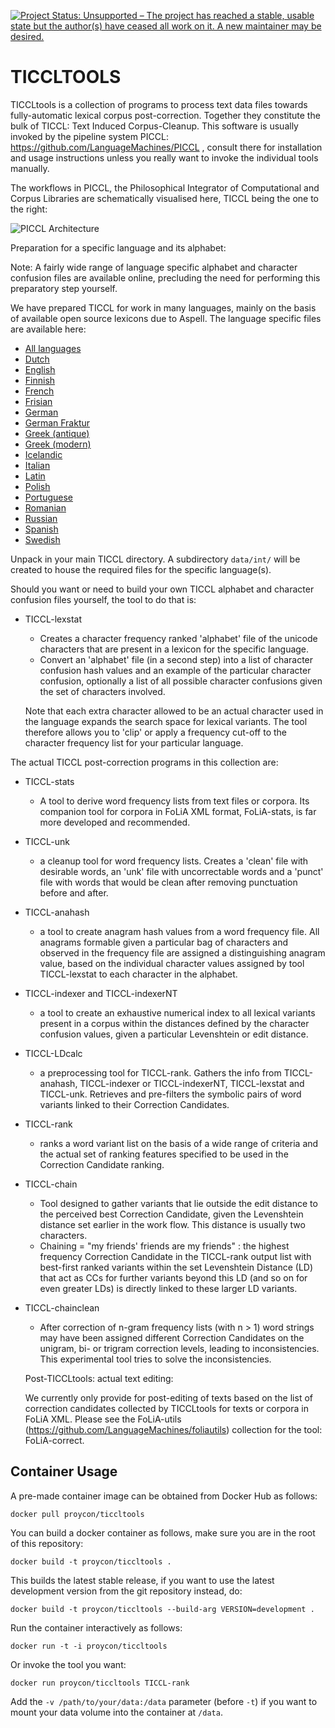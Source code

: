 [![Project Status: Unsupported – The project has reached a stable, usable state but the author(s) have ceased all work on it. A new maintainer may be desired.](https://www.repostatus.org/badges/latest/unsupported.svg)](https://www.repostatus.org/#unsupported)

# TICCLTOOLS

TICCLtools is a collection of programs to process text data files towards fully-automatic lexical corpus post-correction. Together they constitute the bulk of TICCL: Text Induced Corpus-Cleanup. This software is usually invoked by the pipeline system PICCL: https://github.com/LanguageMachines/PICCL ,
consult there for installation and usage instructions unless you really want to invoke the individual tools manually.

The workflows in PICCL, the Philosophical Integrator of Computational and Corpus Libraries are schematically visualised here, TICCL being the one to the right:

![PICCL Architecture](https://raw.githubusercontent.com/LanguageMachines/PICCL/master/architecture.png)

Preparation for a specific language and its alphabet:

Note: A fairly wide range of language specific alphabet and character confusion files are available online, precluding the need for performing this preparatory step yourself.

We have prepared TICCL for work in many languages, mainly on the basis of available open source lexicons due to Aspell. The language specific files are available here:

* [All languages](http://ticclops.uvt.nl/TICCL.languagefiles.ALLavailable.20160421.tar.gz)
* [Dutch](http://ticclops.uvt.nl/TICCL.languagefiles.nld.20160421.tar.gz)
* [English](http://ticclops.uvt.nl/TICCL.languagefiles.eng.20160421.tar.gz)
* [Finnish](http://ticclops.uvt.nl/TICCL.languagefiles.fin.20160421.tar.gz)
* [French](http://ticclops.uvt.nl/TICCL.languagefiles.fra.20160421.tar.gz)
* [Frisian](http://ticclops.uvt.nl/TICCL.languagefiles.fry.20160421.tar.gz)
* [German](http://ticclops.uvt.nl/TICCL.languagefiles.deu.20160421.tar.gz)
* [German Fraktur](http://ticclops.uvt.nl/TICCL.languagefiles.deu-frak.20160421.tar.gz)
* [Greek (antique)](http://ticclops.uvt.nl/TICCL.languagefiles.grc.20160421.tar.gz)
* [Greek (modern)](http://ticclops.uvt.nl/TICCL.languagefiles.ell.20160421.tar.gz)
* [Icelandic](http://ticclops.uvt.nl/TICCL.languagefiles.isl.20160421.tar.gz)
* [Italian](http://ticclops.uvt.nl/TICCL.languagefiles.ita.20160421.tar.gz)
* [Latin](http://ticclops.uvt.nl/TICCL.languagefiles.lat.20160421.tar.gz)
* [Polish](http://ticclops.uvt.nl/TICCL.languagefiles.pol.20160421.tar.gz)
* [Portuguese](http://ticclops.uvt.nl/TICCL.languagefiles.por.20160421.tar.gz)
* [Romanian](http://ticclops.uvt.nl/TICCL.languagefiles.ron.20160421.tar.gz)
* [Russian](http://ticclops.uvt.nl/TICCL.languagefiles.rus.20160421.tar.gz)
* [Spanish](http://ticclops.uvt.nl/TICCL.languagefiles.spa.20160421.tar.gz)
* [Swedish](http://ticclops.uvt.nl/TICCL.languagefiles.swe.20160421.tar.gz)

Unpack in your main TICCL directory. A subdirectory ``data/int/`` will be
created to house the required files for the specific language(s).

Should you want or need to build your own TICCL alphabet and character confusion files yourself, the tool to do that is:

- TICCL-lexstat
  - Creates a character frequency ranked 'alphabet' file of the unicode characters that are present in a lexicon for
    the specific language.
  - Convert an 'alphabet' file (in a second step) into a list of character confusion hash values and an example of the
     particular character confusion, optionally a list of all possible character confusions given the set of characters          involved.

   Note that each extra character allowed to be an actual character used in the language expands the search space for           lexical variants. The tool therefore allows you to 'clip' or apply a frequency cut-off to the character frequency
    list for your particular language.

The actual TICCL post-correction programs in this collection are:
- TICCL-stats
  - A tool to derive word frequency lists from text files or corpora. Its companion tool for corpora in FoLiA XML format,
    FoLiA-stats, is far more developed and recommended.
- TICCL-unk
  - a cleanup tool for word frequency lists. Creates a 'clean' file with desirable words, an 'unk' file with
    uncorrectable words and a 'punct' file with words that would be clean after removing punctuation before and after.
- TICCL-anahash
  - a tool to create anagram hash values from a word frequency file. All anagrams formable given a particular bag
     of characters and observed in the frequency file are assigned a distinguishing anagram value, based on the
     individual character values assigned by tool TICCL-lexstat to each character in the alphabet.
- TICCL-indexer and TICCL-indexerNT
  - a  tool to create an exhaustive numerical index to all lexical
    variants present in a corpus within the distances defined by the character
    confusion values, given a particular Levenshtein or edit distance.
- TICCL-LDcalc
  - a preprocessing tool for TICCL-rank. Gathers the info from TICCL-anahash, TICCL-indexer or TICCL-indexerNT,
    TICCL-lexstat and TICCL-unk. Retrieves and pre-filters the symbolic pairs of word variants linked to their
    Correction Candidates.
- TICCL-rank
  - ranks a word variant list on the basis of a wide range of criteria and the actual set of ranking features
    specified to be used in the Correction Candidate ranking.
- TICCL-chain
  - Tool designed to gather variants that lie outside the edit distance to the perceived best Correction Candidate,
    given the Levenshtein distance set earlier in the work flow. This distance is usually two characters.
  - Chaining = "my friends' friends are my friends" : the highest frequency Correction Candidate in the TICCL-rank output
    list with best-first ranked variants within the set Levenshtein Distance (LD) that act as CCs for further variants
    beyond this LD (and so on for even greater LDs) is directly linked to these larger LD variants.
- TICCL-chainclean
  - After correction of n-gram frequency lists (with n > 1) word strings may have been assigned different Correction
    Candidates on the unigram, bi- or trigram correction levels, leading to inconsistencies. This experimental tool tries
    to solve the inconsistencies.

  Post-TICCLtools: actual text editing:

    We currently only provide for post-editing of texts based on the list of correction candidates collected
    by TICCLtools for texts or corpora in FoLiA XML. Please see the FoLiA-utils
    (https://github.com/LanguageMachines/foliautils) collection for the tool:
    FoLiA-correct.

## Container Usage

A pre-made container image can be obtained from Docker Hub as follows:

``docker pull proycon/ticcltools``

You can build a docker container as follows, make sure you are in the root of this repository:

``docker build -t proycon/ticcltools .``

This builds the latest stable release, if you want to use the latest development version
from the git repository instead, do:

``docker build -t proycon/ticcltools --build-arg VERSION=development .``

Run the container interactively as follows:

``docker run -t -i proycon/ticcltools``

Or invoke the tool you want:

``docker run proycon/ticcltools TICCL-rank``

Add the ``-v /path/to/your/data:/data`` parameter (before `-t`) if you want to mount your data volume into the container at `/data`.
